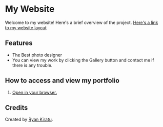# My Website

Welcome to my website! Here's a brief overview of the project.
[Here's a link to my website layout](https://www.figma.com/design/TSTeTVmjDwb9dSTx23QQdc/Untitled?node-id=0-1&t=n4NCewV63zGz66VU-1)

## Features
- The Best photo designer 
- You can view my work by clicking the Gallery button and contact me if there is any trouble.


## How to access and view my portfolio
 1. [Open  in your browser.](Bhttps://geekinryxnn.github.io/photography/e)

## Credits
Created by [Ryan Kiratu](https://github.com/geekinryxnn/photography).
